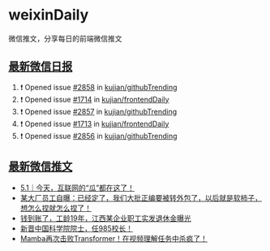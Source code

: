 # weixinDaily
微信推文，分享每日的前端微信推文

## [最新微信日报](https://github.com/kujian/weixinDaily/issues)

<!--START_SECTION:activity-->
1. ❗ Opened issue [#2858](https://github.com/kujian/githubTrending/issues/2858) in [kujian/githubTrending](https://github.com/kujian/githubTrending)
2. ❗ Opened issue [#1714](https://github.com/kujian/frontendDaily/issues/1714) in [kujian/frontendDaily](https://github.com/kujian/frontendDaily)
3. ❗ Opened issue [#2857](https://github.com/kujian/githubTrending/issues/2857) in [kujian/githubTrending](https://github.com/kujian/githubTrending)
4. ❗ Opened issue [#1713](https://github.com/kujian/frontendDaily/issues/1713) in [kujian/frontendDaily](https://github.com/kujian/frontendDaily)
5. ❗ Opened issue [#2856](https://github.com/kujian/githubTrending/issues/2856) in [kujian/githubTrending](https://github.com/kujian/githubTrending)
<!--END_SECTION:activity-->


## [最新微信推文](https://weixin.qdkfweb.cn/)

<!-- BLOG-POST-LIST:START -->
- [5.1｜今天，互联网的“瓜”都在这了！](https://weixin.qdkfweb.cn/44135.html)
- [某大厂员工自曝：已经定了，我们大批正编要被转外包了，以后就是软柿子，想怎么捏就怎么捏了！](https://weixin.qdkfweb.cn/44127.html)
- [钱到账了，工龄19年，江西某企业职工实发退休金曝光](https://weixin.qdkfweb.cn/44128.html)
- [新晋中国科学院院士，任985校长！](https://weixin.qdkfweb.cn/44143.html)
- [Mamba再次击败Transformer！在视频理解任务中杀疯了！](https://weixin.qdkfweb.cn/44144.html)
<!-- BLOG-POST-LIST:END -->